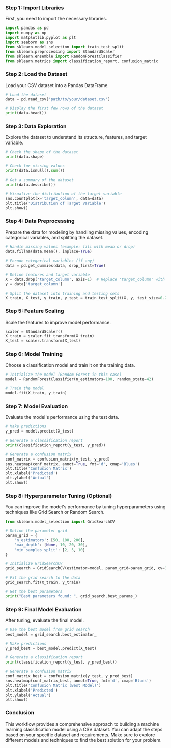 ### Step 1: Import Libraries

First, you need to import the necessary libraries.

```python
import pandas as pd
import numpy as np
import matplotlib.pyplot as plt
import seaborn as sns
from sklearn.model_selection import train_test_split
from sklearn.preprocessing import StandardScaler
from sklearn.ensemble import RandomForestClassifier
from sklearn.metrics import classification_report, confusion_matrix
```

### Step 2: Load the Dataset

Load your CSV dataset into a Pandas DataFrame.

```python
# Load the dataset
data = pd.read_csv('path/to/your/dataset.csv')

# Display the first few rows of the dataset
print(data.head())
```

### Step 3: Data Exploration

Explore the dataset to understand its structure, features, and target variable.

```python
# Check the shape of the dataset
print(data.shape)

# Check for missing values
print(data.isnull().sum())

# Get a summary of the dataset
print(data.describe())

# Visualize the distribution of the target variable
sns.countplot(x='target_column', data=data)
plt.title('Distribution of Target Variable')
plt.show()
```

### Step 4: Data Preprocessing

Prepare the data for modeling by handling missing values, encoding categorical variables, and splitting the dataset.

```python
# Handle missing values (example: fill with mean or drop)
data.fillna(data.mean(), inplace=True)

# Encode categorical variables (if any)
data = pd.get_dummies(data, drop_first=True)

# Define features and target variable
X = data.drop('target_column', axis=1)  # Replace 'target_column' with your actual target column name
y = data['target_column']

# Split the dataset into training and testing sets
X_train, X_test, y_train, y_test = train_test_split(X, y, test_size=0.2, random_state=42)
```

### Step 5: Feature Scaling

Scale the features to improve model performance.

```python
scaler = StandardScaler()
X_train = scaler.fit_transform(X_train)
X_test = scaler.transform(X_test)
```

### Step 6: Model Training

Choose a classification model and train it on the training data.

```python
# Initialize the model (Random Forest in this case)
model = RandomForestClassifier(n_estimators=100, random_state=42)

# Train the model
model.fit(X_train, y_train)
```

### Step 7: Model Evaluation

Evaluate the model's performance using the test data.

```python
# Make predictions
y_pred = model.predict(X_test)

# Generate a classification report
print(classification_report(y_test, y_pred))

# Generate a confusion matrix
conf_matrix = confusion_matrix(y_test, y_pred)
sns.heatmap(conf_matrix, annot=True, fmt='d', cmap='Blues')
plt.title('Confusion Matrix')
plt.xlabel('Predicted')
plt.ylabel('Actual')
plt.show()
```

### Step 8: Hyperparameter Tuning (Optional)

You can improve the model's performance by tuning hyperparameters using techniques like Grid Search or Random Search.

```python
from sklearn.model_selection import GridSearchCV

# Define the parameter grid
param_grid = {
    'n_estimators': [50, 100, 200],
    'max_depth': [None, 10, 20, 30],
    'min_samples_split': [2, 5, 10]
}

# Initialize GridSearchCV
grid_search = GridSearchCV(estimator=model, param_grid=param_grid, cv=3, n_jobs=-1, verbose=2)

# Fit the grid search to the data
grid_search.fit(X_train, y_train)

# Get the best parameters
print("Best parameters found: ", grid_search.best_params_)
```

### Step 9: Final Model Evaluation

After tuning, evaluate the final model.

```python
# Use the best model from grid search
best_model = grid_search.best_estimator_

# Make predictions
y_pred_best = best_model.predict(X_test)

# Generate a classification report
print(classification_report(y_test, y_pred_best))

# Generate a confusion matrix
conf_matrix_best = confusion_matrix(y_test, y_pred_best)
sns.heatmap(conf_matrix_best, annot=True, fmt='d', cmap='Blues')
plt.title('Confusion Matrix (Best Model)')
plt.xlabel('Predicted')
plt.ylabel('Actual')
plt.show()
```

### Conclusion

This workflow provides a comprehensive approach to building a machine learning classification model using a CSV dataset. You can adapt the steps based on your specific dataset and requirements. Make sure to explore different models and techniques to find the best solution for your problem.